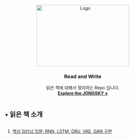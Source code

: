 <p align="center">
  <a href="https://github.com/JONGSKY/Read-and-Write">
    <img src="https://cdn.pixabay.com/photo/2016/01/27/04/32/books-1163695_960_720.jpg" alt="Logo" width="300" height="200">
  </a>

  <h3 align="center">Read and Write</h3>
  <p align="center">
    읽은 책에 대해서 정리하는 Repo 입니다.
    <br />
    <a href="https://www.notion.so/jongsky/Jongho-Lee-40fcd70fb3384dfd923c1b8370522cb0"><strong>Explore the JONGSKY »</strong></a>
    <br />
<!--     <br />
    <a href="https://github.com/github_username/repo_name">View Demo</a>
    ·
    <a href="https://github.com/github_username/repo_name/issues">Report Bug</a>
    ·
    <a href="https://github.com/github_username/repo_name/issues">Request Feature</a> -->
  </p>

</p>


<!-- TABLE OF CONTENTS -->
<details open="open">
  <summary><h2 style="display: inline-block">읽은 책 소개</h2></summary>
  <ol>
    <li>
      <a href="https://github.com/JONGSKY/Read-and-Write/tree/master/Introdcution_DL_point">핵심 딥러닝 입문: RNN, LSTM, GRU, VAE, GAN 구현</a>
    </li>
  </ol>
</details>
